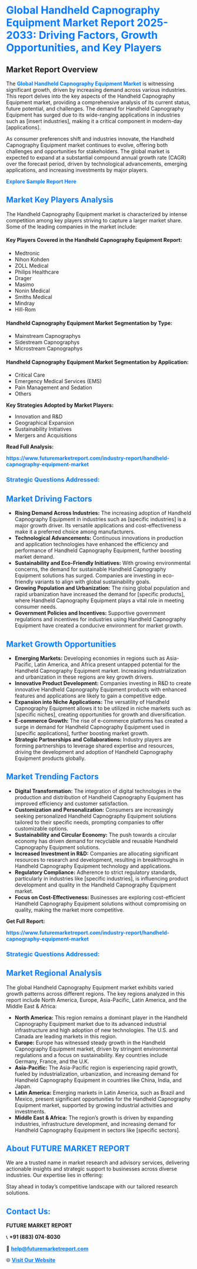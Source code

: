 <h1 style="color: #007BFF;">Global Handheld Capnography Equipment Market Report 2025-2033: Driving Factors, Growth Opportunities, and Key Players</h1>

<section id="overview">
<h2>Market Report Overview</h2>
<p>The <a href="https://www.futuremarketreport.com/industry-report/handheld-capnography-equipment-market" style="color: #007BFF; text-decoration: none;"><strong>Global Handheld Capnography Equipment Market</strong></a> is witnessing significant growth, driven by increasing demand across various industries. This report delves into the key aspects of the Handheld Capnography Equipment market, providing a comprehensive analysis of its current status, future potential, and challenges. The demand for Handheld Capnography Equipment has surged due to its wide-ranging applications in industries such as [insert industries], making it a critical component in modern-day [applications].</p>
<p>As consumer preferences shift and industries innovate, the Handheld Capnography Equipment market continues to evolve, offering both challenges and opportunities for stakeholders. The global market is expected to expand at a substantial compound annual growth rate (CAGR) over the forecast period, driven by technological advancements, emerging applications, and increasing investments by major players.</p>
</section>

<section id="overview">
<p><a href="https://www.futuremarketreport.com/request-sample/reportId=78968" style="color: #007BFF; text-decoration: none;"><strong>Explore Sample Report Here</strong></a></p>
</section>

<section id="key-players">
<h2 style="color: #007BFF;">Market Key Players Analysis</h2>
<p>The Handheld Capnography Equipment market is characterized by intense competition among key players striving to capture a larger market share. Some of the leading companies in the market include:</p>
<h4>Key Players Covered in the Handheld Capnography Equipment Report:</h4>
<ul><li>Medtronic</li><li>Nihon Kohden</li><li>ZOLL Medical</li><li>Philips Healthcare</li><li>Drager</li><li>Masimo</li><li>Nonin Medical</li><li>Smiths Medical</li><li>Mindray</li><li>Hill-Rom</li></ul>
<h4>Handheld Capnography Equipment Market Segmentation by Type:</h4>
<ul><li>Mainstream Capnographys</li><li>Sidestream Capnographys</li><li>Microstream Capnographys</li></ul>

<h4>Handheld Capnography Equipment Market Segmentation by Application:</h4>
<ul><li>Critical Care</li><li>Emergency Medical Services (EMS)</li><li>Pain Management and Sedation</li><li>Others</li></ul>
<p><strong>Key Strategies Adopted by Market Players:</strong></p>
<ul>
<li>Innovation and R&D</li>
<li>Geographical Expansion</li>
<li>Sustainability Initiatives</li>
<li>Mergers and Acquisitions</li>
</ul>
</section>

<section>
<p><strong>Read Full Analysis: </strong></p><a href="https://www.futuremarketreport.com/industry-report/handheld-capnography-equipment-market" style="color: #007BFF; text-decoration: none;"><strong>https://www.futuremarketreport.com/industry-report/handheld-capnography-equipment-market</strong></a>
<h3 style="color: #007BFF;">Strategic Questions Addressed:</h3>
</section>

<section id="driving-factors">
<h2 style="color: #007BFF;">Market Driving Factors</h2>
<ul>
<li><strong>Rising Demand Across Industries:</strong> The increasing adoption of Handheld Capnography Equipment in industries such as [specific industries] is a major growth driver. Its versatile applications and cost-effectiveness make it a preferred choice among manufacturers.</li>
<li><strong>Technological Advancements:</strong> Continuous innovations in production and application technologies have enhanced the efficiency and performance of Handheld Capnography Equipment, further boosting market demand.</li>
<li><strong>Sustainability and Eco-Friendly Initiatives:</strong> With growing environmental concerns, the demand for sustainable Handheld Capnography Equipment solutions has surged. Companies are investing in eco-friendly variants to align with global sustainability goals.</li>
<li><strong>Growing Population and Urbanization:</strong> The rising global population and rapid urbanization have increased the demand for [specific products], where Handheld Capnography Equipment plays a vital role in meeting consumer needs.</li>
<li><strong>Government Policies and Incentives:</strong> Supportive government regulations and incentives for industries using Handheld Capnography Equipment have created a conducive environment for market growth.</li>
</ul>
</section>

<section id="growth-opportunities">
<h2 style="color: #007BFF;">Market Growth Opportunities</h2>
<ul>
<li><strong>Emerging Markets:</strong> Developing economies in regions such as Asia-Pacific, Latin America, and Africa present untapped potential for the Handheld Capnography Equipment market. Increasing industrialization and urbanization in these regions are key growth drivers.</li>
<li><strong>Innovative Product Development:</strong> Companies investing in R&D to create innovative Handheld Capnography Equipment products with enhanced features and applications are likely to gain a competitive edge.</li>
<li><strong>Expansion into Niche Applications:</strong> The versatility of Handheld Capnography Equipment allows it to be utilized in niche markets such as [specific niches], creating opportunities for growth and diversification.</li>
<li><strong>E-commerce Growth:</strong> The rise of e-commerce platforms has created a surge in demand for Handheld Capnography Equipment used in [specific applications], further boosting market growth.</li>
<li><strong>Strategic Partnerships and Collaborations:</strong> Industry players are forming partnerships to leverage shared expertise and resources, driving the development and adoption of Handheld Capnography Equipment products globally.</li>
</ul>
</section>

<section id="trending-factors">
<h2 style="color: #007BFF;">Market Trending Factors</h2>
<ul>
<li><strong>Digital Transformation:</strong> The integration of digital technologies in the production and distribution of Handheld Capnography Equipment has improved efficiency and customer satisfaction.</li>
<li><strong>Customization and Personalization:</strong> Consumers are increasingly seeking personalized Handheld Capnography Equipment solutions tailored to their specific needs, prompting companies to offer customizable options.</li>
<li><strong>Sustainability and Circular Economy:</strong> The push towards a circular economy has driven demand for recyclable and reusable Handheld Capnography Equipment solutions.</li>
<li><strong>Increased Investment in R&D:</strong> Companies are allocating significant resources to research and development, resulting in breakthroughs in Handheld Capnography Equipment technology and applications.</li>
<li><strong>Regulatory Compliance:</strong> Adherence to strict regulatory standards, particularly in industries like [specific industries], is influencing product development and quality in the Handheld Capnography Equipment market.</li>
<li><strong>Focus on Cost-Effectiveness:</strong> Businesses are exploring cost-efficient Handheld Capnography Equipment solutions without compromising on quality, making the market more competitive.</li>
</ul>
</section>

<section>
<p><strong>Get Full Report: </strong></p><a href="https://www.futuremarketreport.com/industry-report/handheld-capnography-equipment-market" style="color: #007BFF; text-decoration: none;"><strong>https://www.futuremarketreport.com/industry-report/handheld-capnography-equipment-market</strong></a>
<h3 style="color: #007BFF;">Strategic Questions Addressed:</h3>
</section>


<section id="regional-analysis">
<h2 style="color: #007BFF;">Market Regional Analysis</h2>
<p>The global Handheld Capnography Equipment market exhibits varied growth patterns across different regions. The key regions analyzed in this report include North America, Europe, Asia-Pacific, Latin America, and the Middle East & Africa:</p>
<ul>
<li><strong>North America:</strong> This region remains a dominant player in the Handheld Capnography Equipment market due to its advanced industrial infrastructure and high adoption of new technologies. The U.S. and Canada are leading markets in this region.</li>
<li><strong>Europe:</strong> Europe has witnessed steady growth in the Handheld Capnography Equipment market, driven by stringent environmental regulations and a focus on sustainability. Key countries include Germany, France, and the U.K.</li>
<li><strong>Asia-Pacific:</strong> The Asia-Pacific region is experiencing rapid growth, fueled by industrialization, urbanization, and increasing demand for Handheld Capnography Equipment in countries like China, India, and Japan.</li>
<li><strong>Latin America:</strong> Emerging markets in Latin America, such as Brazil and Mexico, present significant opportunities for the Handheld Capnography Equipment market, supported by growing industrial activities and investments.</li>
<li><strong>Middle East & Africa:</strong> The region’s growth is driven by expanding industries, infrastructure development, and increasing demand for Handheld Capnography Equipment in sectors like [specific sectors].</li>
</ul>
</section>

<footer>
<h2 style="color: #007BFF;">About FUTURE MARKET REPORT</h2>
<p>We are a trusted name in market research and advisory services, delivering actionable insights and strategic support to businesses across diverse industries. Our expertise lies in offering:</p>

<p>Stay ahead in today’s competitive landscape with our tailored research solutions.</p>

<h2 style="color: #007BFF;">Contact Us:</h2>
<p><strong>FUTURE MARKET REPORT</strong></p>
<p>📞 <strong>+91 (883) 074-8030</strong></p>
<p>📧 <strong><a href="mailto:help@futuremarketreport.com" style="color: #007BFF;">help@futuremarketreport.com</a></strong></p>
<p>🌐 <strong><a href="https://www.futuremarketreport.com/" style="color: #007BFF;">Visit Our Website</a></strong></p>
</footer>